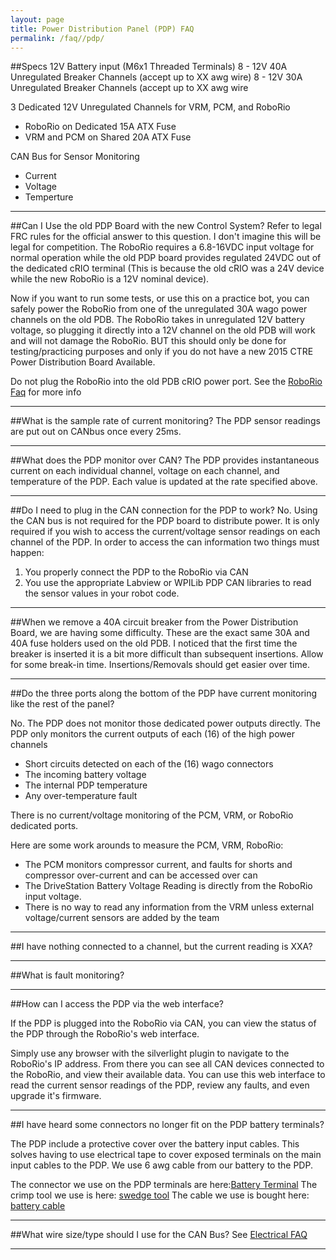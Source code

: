 ```yaml
---
layout: page
title: Power Distribution Panel (PDP) FAQ
permalink: /faq//pdp/
---
```



##Specs
12V Battery input (M6x1 Threaded Terminals)
8 - 12V 40A Unregulated Breaker Channels (accept up to XX awg wire)
8 - 12V 30A Unregulated Breaker Channels (accept up to XX awg wire

3 Dedicated 12V Unregulated Channels for VRM, PCM, and RoboRio

   - RoboRio on Dedicated 15A ATX Fuse
   - VRM and PCM on Shared 20A ATX Fuse


CAN Bus for Sensor Monitoring

   - Current
   - Voltage
   - Temperture
 
---

##Can I Use the old PDP Board with the new Control System?
Refer to legal FRC rules for the official answer to this question. I don't imagine this will be legal for competition. The RoboRio requires a 6.8-16VDC input voltage for normal operation while the old PDP board provides regulated 24VDC out of the dedicated cRIO terminal (This is because the old cRIO was a 24V device while the new RoboRio is a 12V nominal device).

Now if you want to run some tests, or use this on a practice bot, you can safely power the RoboRio from one of the unregulated 30A wago power channels on the old PDB. The RoboRio takes in unregulated 12V battery voltage, so plugging it directly into a 12V channel on the old PDB will work and will not damage the RoboRio. BUT this should only be done for testing/practicing purposes and only if you do not have a new 2015 CTRE Power Distribution Board Available. 

Do not plug the RoboRio into the old PDB cRIO power port. See the [RoboRio Faq](/RoboRio/faq/roborio/) for more info

---

##What is the sample rate of current monitoring?
The PDP sensor readings are put out on CANbus once every 25ms.

---

##What does the PDP monitor over CAN?
The PDP provides instantaneous current on each individual channel, voltage on each channel, and temperature of the PDP. Each value is updated at the rate specified above.

---

##Do I need to plug in the CAN connection for the PDP to work?
No. Using the CAN bus is not required for the PDP board to distribute power. It is only required if you wish to access the current/voltage sensor readings on each channel of the PDP. In order to access the can information two things must happen:

1. You properly connect the PDP to the RoboRio via CAN
2. You use the appropriate Labview or WPILib PDP CAN libraries to read the sensor values in your robot code.

---

##When we remove a 40A circuit breaker from the Power Distribution Board, we are having some difficulty. 
These are the exact same 30A and 40A fuse holders used on the old PDB.  I noticed that the first time the breaker is inserted it is a bit more difficult than subsequent insertions.  Allow for some break-in time. Insertions/Removals should get easier over time. 

---

##Do the three ports along the bottom of the PDP have current monitoring like the rest of the panel?

No. The PDP does not monitor those dedicated power outputs directly.
The PDP only monitors the current outputs of each (16) of the high power channels

* Short circuits detected on each of the (16) wago connectors
* The incoming battery voltage
* The internal PDP temperature
* Any over-temperature fault
 
There is no current/voltage monitoring of the PCM, VRM, or RoboRio dedicated ports.

Here are some work arounds to measure the PCM, VRM, RoboRio:

* The PCM monitors compressor current, and faults for shorts and compressor over-current and can be accessed over can
* The DriveStation Battery Voltage Reading is directly from the RoboRio input voltage.
* There is no way to read any information from the VRM unless external voltage/current sensors are added by the team

---

##I have nothing connected to a channel, but the current reading is XXA?


---


##What is fault monitoring?


---

##How can I access the PDP via the web interface?

If the PDP is plugged into the RoboRio via CAN, you can view the status of the PDP through the RoboRio's web interface.

Simply use any browser with the silverlight plugin to navigate to the RoboRio's IP address. From there you can see all CAN devices connected to the RoboRio, and view their available data.
You can use this web interface to read the current sensor readings of the PDP, review any faults, and even upgrade it's firmware.

---

##I have heard some connectors no longer fit on the PDP battery terminals?

The PDP include a protective cover over the battery input cables. This solves having to use electrical tape to cover exposed terminals on the main input cables to the PDP. We use 6 awg cable from our battery to the PDP. 

The connector we use on the PDP terminals are here:[Battery Terminal]()
The crimp tool we use is here: [swedge tool]()
The cable we use is bought here: [battery cable]()

---

##What wire size/type should I use for the CAN Bus?
See [Electrical FAQ](/RoboRio/faq/electrical/)

---

